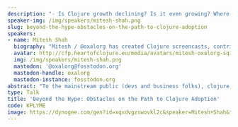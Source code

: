 ```yaml
---
description: "- Is Clojure growth declining? Is it even growing? Where are we heading?\r\n- Analyze reasons why Clojure hasn't experienced explosive growth\r\n- Discuss challenges like perceived complexity, lack of familiar tooling, and smaller community compared to giants like Python.\r\n- Present data and surveys to support the points.\r\n\r\nPropose actionable ideas to attract new users:\r\n- Beginner-friendly tutorials and resources.\r\n- More focus on Clojure for specific domains (web dev, data science).\r\n- Increased outreach through workshops and meetups -- ClojureBridge etc.\r\n\r\n- Discuss the perception of Clojure as a difficult language.\r\n- Showcase success stories of beginners who transitioned to Clojure.\r\n\r\nMissing pieces:\r\n- Discuss potential missing elements in the Clojure ecosystem\r\n  - Do we need something like Rails / Django?\r\n- Limited industry adoption leading to fewer job opportunities.\r\n\r\nFEAR: Identify common reasons why developers might hesitate to learn Clojure:\r\n- Fear of a steep learning curve.\r\n- Concerns about job market saturation.\r\n- Uncertainty about the language's long-term viability.\r\n\r\nI plan to address all of these concerns with data, community experiences, and future-oriented arguments. I'll start conducting interviews  and collect as much information as I can from community and outsiders.\r\n\r\nI am open to changing the content of the talks if the premise seems exciting!"
speaker-img: /img/speakers/mitesh-shah.png
slug: beyond-the-hype-obstacles-on-the-path-to-clojure-adoption
speakers:
- name: Mitesh Shah
  biography: "Mitesh / @oxalorg has created Clojure screencasts, contributed to LambdaIsland open source repos and also recently volunteered at a ClojureBridge workshop!\r\n\r\nMitesh works as a Senior full-stack Clojure[script] Engineer at Gaiwan!"
  avatar: http://cfp.heartofclojure.eu/media/avatars/mitesh-oxalorg-sq1_FAYOS1c.png
  img: /img/speakers/mitesh-shah.png
  mastodon: '@oxalorg@fosstodon.org'
  mastodon-handle: oxalorg
  mastodon-instance: fosstodon.org
abstract: "To the mainstream public (devs and business folks), clojure is either seen as an arcane lisp, or as a hyped language. This perception of Clojure is further solidified by the fact that it's hard to get started with Clojure.\r\n\r\nClojure definitely has a very passionate community and undeniable strengths, then what is holding it back? \r\n\r\nBy openly discussing these issues and collborating on solutions, we can propel Clojure beyond it's current position as a powerful defacto business choice. There are many low hanging fruits and quick wins we can do to get the ball rolling."
type: Talk
title: 'Beyond the Hype: Obstacles on the Path to Clojure Adoption'
code: KPLYME
image: https://dynogee.com/gen?id=xqxdvgzswovkl2c&speaker=Mitesh+Shah&title=Beyond+the+Hype%3A+Obstacles+on+the+Path+to+Clojure+Adoption&type=Talk&img=https%3A//2024.heartofclojure.eu/img/speakers/mitesh-shah.png%3Fv%3D1725345459222
---
```

